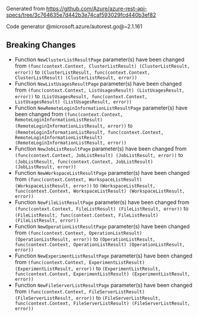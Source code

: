 Generated from https://github.com/Azure/azure-rest-api-specs/tree/3c764635e7d442b3e74caf593029fcd440b3ef82

Code generator @microsoft.azure/autorest.go@~2.1.161

## Breaking Changes

- Function `NewClusterListResultPage` parameter(s) have been changed from `(func(context.Context, ClusterListResult) (ClusterListResult, error))` to `(ClusterListResult, func(context.Context, ClusterListResult) (ClusterListResult, error))`
- Function `NewListUsagesResultPage` parameter(s) have been changed from `(func(context.Context, ListUsagesResult) (ListUsagesResult, error))` to `(ListUsagesResult, func(context.Context, ListUsagesResult) (ListUsagesResult, error))`
- Function `NewRemoteLoginInformationListResultPage` parameter(s) have been changed from `(func(context.Context, RemoteLoginInformationListResult) (RemoteLoginInformationListResult, error))` to `(RemoteLoginInformationListResult, func(context.Context, RemoteLoginInformationListResult) (RemoteLoginInformationListResult, error))`
- Function `NewJobListResultPage` parameter(s) have been changed from `(func(context.Context, JobListResult) (JobListResult, error))` to `(JobListResult, func(context.Context, JobListResult) (JobListResult, error))`
- Function `NewWorkspaceListResultPage` parameter(s) have been changed from `(func(context.Context, WorkspaceListResult) (WorkspaceListResult, error))` to `(WorkspaceListResult, func(context.Context, WorkspaceListResult) (WorkspaceListResult, error))`
- Function `NewFileListResultPage` parameter(s) have been changed from `(func(context.Context, FileListResult) (FileListResult, error))` to `(FileListResult, func(context.Context, FileListResult) (FileListResult, error))`
- Function `NewOperationListResultPage` parameter(s) have been changed from `(func(context.Context, OperationListResult) (OperationListResult, error))` to `(OperationListResult, func(context.Context, OperationListResult) (OperationListResult, error))`
- Function `NewExperimentListResultPage` parameter(s) have been changed from `(func(context.Context, ExperimentListResult) (ExperimentListResult, error))` to `(ExperimentListResult, func(context.Context, ExperimentListResult) (ExperimentListResult, error))`
- Function `NewFileServerListResultPage` parameter(s) have been changed from `(func(context.Context, FileServerListResult) (FileServerListResult, error))` to `(FileServerListResult, func(context.Context, FileServerListResult) (FileServerListResult, error))`
